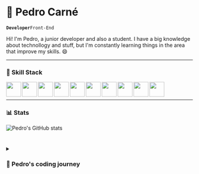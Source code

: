 # 🍕 Pedro Carné
**`Developer`**`Front-End`

Hi! I'm Pedro, a junior developer and also a student. I have a big knowledge about technollogy and stuff, but I'm constantly learning things in the area that improve my skills. 😄
<img src="">

---

### 📌 Skill Stack
<img align="left" src="https://cdn.jsdelivr.net/gh/devicons/devicon/icons/unity/unity-original.svg" width="40px" />
<img align="left" src="https://cdn.jsdelivr.net/gh/devicons/devicon/icons/python/python-original.svg" width="40px" />
<img align="left" src="https://cdn.jsdelivr.net/gh/devicons/devicon/icons/blender/blender-original.svg" width="40px" />
<img align="left" src="https://cdn.jsdelivr.net/gh/devicons/devicon/icons/vscode/vscode-original.svg" width="40px" />
<img align="left" src="https://cdn.jsdelivr.net/gh/devicons/devicon/icons/unrealengine/unrealengine-original.svg" width="40px" />
<img align="left" src="https://cdn.jsdelivr.net/gh/devicons/devicon/icons/nodejs/nodejs-original.svg" width="40px" />   
<img align="left" src="https://cdn.jsdelivr.net/gh/devicons/devicon/icons/html5/html5-original.svg" width="40px" />
<img align="left" src="https://cdn.jsdelivr.net/gh/devicons/devicon/icons/css3/css3-original.svg" width="40px" />
<img align="left" src="https://cdn.jsdelivr.net/gh/devicons/devicon/icons/figma/figma-original.svg" width="40px"/>
<img align="left" src="https://cdn.jsdelivr.net/gh/devicons/devicon/icons/linux/linux-original.svg" width="40px"/>
          
<br><br>

---

### 📊 Stats
![Pedro's GitHub stats](https://github-readme-stats.vercel.app/api?username=pedroCConceicao&show_icons=true&theme=tokyonight)

#

<details>
          <summary><h3>📜 Pedro's coding journey</h3></summary>
          In production lol 🤷‍♂️
</details>

#


          
          
          
          
